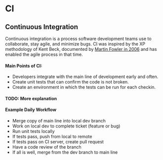 # CI

## Continuous Integration

Continuous integration is a process software development teams use to collaborate, stay agile, and minimize bugs. 
CI was inspired by the XP methodology of Kent Beck, documented by [Martin Fowler in 2006](https://martinfowler.com/articles/continuousIntegration.html) and has enabled the agile process in that time.

#### Main Points of CI:
* Developers integrate with the main line of development early and often.
* Create unit tests that can confirm the code is not broken.
* Create an environment in which the tests can be run for each checkin.

#### TODO: More explanation

#### Example Daily Workflow
* Merge copy of main line into local dev branch
* Work on local dev to complete ticket (feature or bug)
* Run unit tests locally
* If tests pass, push from local to remote
* If tests pass on CI server, create pull request
* Have a code review of the branch
* If all is well, merge from the dev branch to main line
   